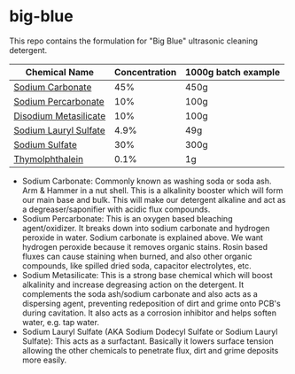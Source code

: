 # big-blue
This repo contains the formulation for "Big Blue" ultrasonic cleaning detergent.

| Chemical Name                                                                 | Concentration | 1000g batch example |
|-------------------------------------------------------------------------------|---------------|---------------------|
| [Sodium Carbonate](https://amzn.to/449ipBM)                                   | 45%           |450g
| [Sodium Percarbonate](https://amzn.to/4l3MEjo)                              | 10%           |100g
| [Disodium Metasilicate](https://amzn.to/4mVk8Ss)                              | 10%           |100g
| [Sodium Lauryl Sulfate](https://amzn.to/4jGsSsU)                            | 4.9%          |49g
| [Sodium Sulfate](https://amzn.to/4kALvjq)                                     | 30%           |300g
| [Thymolphthalein](https://amzn.to/449nwlm)                                    | 0.1%          |1g

- Sodium Carbonate: Commonly known as washing soda or soda ash. Arm & Hammer in a nut shell. This is a alkalinity booster which will form our main base and bulk. This will make our detergent alkaline and act as a degreaser/saponifier with acidic flux compounds.
- Sodium Percarbonate: This is an oxygen based bleaching agent/oxidizer. It breaks down into sodium carbonate and hydrogen peroxide in water. Sodium carbonate is explained above. We want hydrogen peroxide because it removes organic stains. Rosin based fluxes can cause staining when burned, and also other organic compounds, like spilled dried soda, capacitor electrolytes, etc.
- Sodium Metasilicate: This is a strong base chemical which will boost alkalinity and increase degreasing action on the detergent. It complements the soda ash/sodium carbonate and also acts as a dispersing agent, preventing redeposition of dirt and grime onto PCB's during cavitation. It also acts as a corrosion inhibitor and helps soften water, e.g. tap water.
- Sodium Lauryl Sulfate (AKA Sodium Dodecyl Sulfate or Sodium Lauryl Sulfate): This acts as a surfactant. Basically it lowers surface tension allowing the other chemicals to penetrate flux, dirt and grime deposits more easily.

